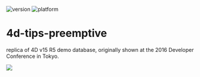 ![version](https://img.shields.io/badge/version-20%2B-E23089)
![platform](https://img.shields.io/static/v1?label=platform&message=mac-intel%20|%20mac-arm%20|%20win-64&color=blue)

# 4d-tips-preemptive
replica of 4D v15 R5 demo database, originally shown at the 2016 Developer Conference in Tokyo.

![](https://github.com/user-attachments/assets/f3f9a110-ed17-48d1-96b0-caa14b04fe75)
